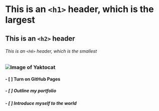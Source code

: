 # This is an `<h1>` header, which is the largest

## This is an `<h2>` header

###### This is an `<h6>` header, which is the smallest
### ![Image of Yaktocat](https://octodex.github.com/images/yaktocat.png)                                                        
#### - [ ] Turn on GitHub Pages
##### - [ ] Outline my portfolio
##### - [ ] Introduce myself to the world
